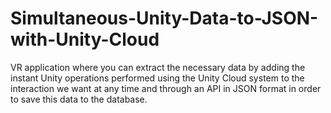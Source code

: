 # Simultaneous-Unity-Data-to-JSON-with-Unity-Cloud
VR application where you can extract the necessary data by adding the instant Unity operations performed using the Unity Cloud system to the interaction we want at any time and through an API in JSON format in order to save this data to the database.

